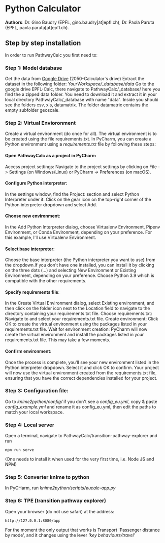 # Python Calculator 
**Authors**: Dr. Gino Baudry (EPFL, gino.baudry[at]epfl.ch), Dr. Paola Paruta (EPFL, paola.paruta[at]epfl.ch).

## Step by step installation
In order to run PathwayCalc you first need to:

### Step 1: Model database

Get the data from
<a href="https://drive.google.com/drive/u/1/folders/1UrYny7mcWQuBrL6KdOKrfEQEkwU0vV8E" target="_blank"> Google Drive</a> (2050-Calculator's drive)
Extract the dataset in the following folder: *YourWorkspace/_database/data*
Go to the google drive EPFL-Calc, there navigate to PathwayCalc/_database/ here you find the a zipped data folder.
You need to download it and extract it in your local directory PathwayCalc/_database with name "data".
Inside you should see the folders csv, xls, datamatrix. The folder datamatrix contains the empty subfolder geoscale.

### Step 2: Virtual Envioronment
Create a virtual environment (do once for all). The virtual environment is to be created using the file requirements.txt. In PyCharm, you can create a Python environment using a *requirements.txt* file by following these steps:

#### Open PathwayCalc as a project in PyCharm

Access project settings: Navigate to the project settings by clicking on File -> Settings (on Windows/Linux) or PyCharm -> Preferences (on macOS).

#### Configure Python interpreter: 
In the settings window, find the Project: <Your Project Name> section and select Python Interpreter under it. Click on the gear icon on the top-right corner of the Python interpreter dropdown and select Add.

#### Choose new environment: 
In the Add Python Interpreter dialog, choose Virtualenv Environment, Pipenv Environment, or Conda Environment, depending on your preference. For this example, I'll use Virtualenv Environment.

#### Select base interpreter: 
Choose the base interpreter (the Python interpreter you want to use) from the dropdown.If you don't have one installed, you can install it by clicking on the three dots (...) and selecting New Environment or Existing Environment, depending on your preference. Choose Python 3.9 which is compatible with the other requirements.

#### Specify requirements file: 
In the Create Virtual Environment dialog, select Existing environment, and then click on the folder icon next to the Location field to navigate to the directory containing your requirements.txt file. Choose requirements.txt: Navigate to and select your requirements.txt file. Create environment: Click OK to create the virtual environment using the packages listed in your requirements.txt file. Wait for environment creation: PyCharm will now create the virtual environment and install the packages listed in your requirements.txt file. This may take a few moments.

#### Confirm environment: 

Once the process is complete, you'll see your new environment listed in the Python interpreter dropdown. Select it and click OK to confirm. Your project will now use the virtual environment created from the requirements.txt file, ensuring that you have the correct dependencies installed for your project.

### Step 3: Configuration file:

Go to *knime2python/config/* if you don't see a *config_eu.yml*, copy & paste *config_example.yml*
and rename it as config_eu.yml, then edit the paths to match your local workspace.

### Step 4: Local server
Open a terminal, navigate to PathwayCalc/transition-pathway-explorer and run 

```
npm run serve
```
(One needs to install it when used for the very first time, i.e. Node JS and NPM)

### Step 5: Converter knime to python 
In PyCHarm, run *knime2python/scripts/eucalc-app.py*

### Step 6: TPE (transition pathway explorer)
Open your browser (do not use safari) at the address: 

```
http://127.0.0.1:8080/app
```
    
For the moment the only output that works is Transport 'Passenger distance by mode', and it changes using the lever *'key behaviours/travel'*
